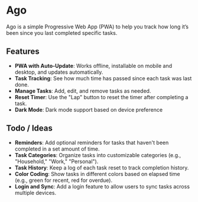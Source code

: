 # Ago

Ago is a simple Progressive Web App (PWA) to help you track how long it’s been since you last completed specific tasks.

## Features

- **PWA with Auto-Update**: Works offline, installable on mobile and desktop, and updates automatically.
- **Task Tracking**: See how much time has passed since each task was last done.
- **Manage Tasks**: Add, edit, and remove tasks as needed.
- **Reset Timer**: Use the "Lap" button to reset the timer after completing a task.
- **Dark Mode**: Dark mode support based on device preference

## Todo / Ideas

- **Reminders**: Add optional reminders for tasks that haven't been completed in a set amount of time.
- **Task Categories**: Organize tasks into customizable categories (e.g., "Household," "Work," "Personal").
- **Task History**: Keep a log of each task reset to track completion history.
- **Color Coding**: Show tasks in different colors based on elapsed time (e.g., green for recent, red for overdue).
- **Login and Sync**: Add a login feature to allow users to sync tasks across multiple devices.
